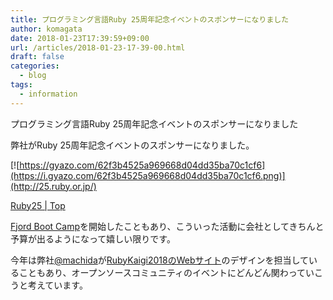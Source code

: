 ```yaml
---
title: プログラミング言語Ruby 25周年記念イベントのスポンサーになりました
author: komagata
date: 2018-01-23T17:39:59+09:00
url: /articles/2018-01-23-17-39-00.html
draft: false
categories:
  - blog
tags:
  - information
---
```

プログラミング言語Ruby 25周年記念イベントのスポンサーになりました

弊社がRuby 25周年記念イベントのスポンサーになりました。

[![https://gyazo.com/62f3b4525a969668d04dd35ba70c1cf6](https://i.gyazo.com/62f3b4525a969668d04dd35ba70c1cf6.png)](http://25.ruby.or.jp/)

[Ruby25 \| Top](http://25.ruby.or.jp/)

[Fjord Boot Camp](https://bootcamp.fjord.jp)を開始したこともあり、こういった活動に会社としてきちんと予算が出るようになって嬉しい限りです。

今年は弊社[@machida](https://twitter.com/machida)が[RubyKaigi2018のWebサイト](http://rubykaigi.org/2018)のデザインを担当していることもあり、オープンソースコミュニティのイベントにどんどん関わっていこうと考えています。
